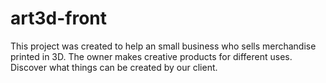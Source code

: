 # art3d-front
This project was created to help an small business who sells merchandise printed in 3D. The owner makes creative products for different uses. Discover what things can be created by our client.
